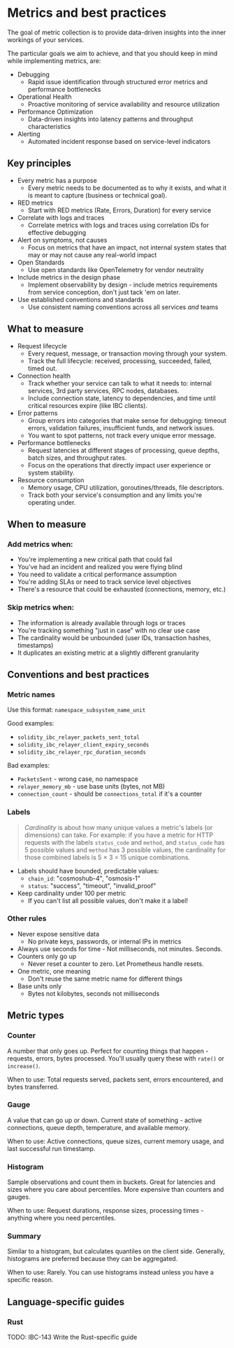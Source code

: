 # Metrics and best practices

The goal of metric collection is to provide data-driven insights into the inner workings of your services. 

The particular goals we aim to achieve, and that you should keep in mind while implementing metrics, are:
- Debugging
  - Rapid issue identification through structured error metrics and performance bottlenecks
- Operational Health
  - Proactive monitoring of service availability and resource utilization  
- Performance Optimization
  - Data-driven insights into latency patterns and throughput characteristics
- Alerting
  - Automated incident response based on service-level indicators

## Key principles

- Every metric has a purpose
  - Every metric needs to be documented as to why it exists, and what it is meant to capture (business or technical goal).
- RED metrics
  - Start with RED metrics (Rate, Errors, Duration) for every service
- Correlate with logs and traces
  - Correlate metrics with logs and traces using correlation IDs for effective debugging
- Alert on symptoms, not causes
  - Focus on metrics that have an impact, not internal system states that may or may not cause any real-world impact
- Open Standards
  - Use open standards like OpenTelemetry for vendor neutrality
- Include metrics in the design phase
  - Implement observability by design - include metrics requirements from service conception, don't just tack 'em on later.
- Use established conventions and standards
  - Use consistent naming conventions across all services _and_ teams

## What to measure

- Request lifecycle
  - Every request, message, or transaction moving through your system. 
  - Track the full lifecycle: received, processing, succeeded, failed, timed out.
- Connection health
  - Track whether your service can talk to what it needs to: internal services, 3rd party services, RPC nodes, databases. 
  - Include connection state, latency to dependencies, and time until critical resources expire (like IBC clients).
- Error patterns
  - Group errors into categories that make sense for debugging: timeout errors, validation failures, insufficient funds, and network issues. 
  - You want to spot patterns, not track every unique error message.
- Performance bottlenecks
  - Request latencies at different stages of processing, queue depths, batch sizes, and throughput rates. 
  - Focus on the operations that directly impact user experience or system stability.
- Resource consumption
  - Memory usage, CPU utilization, goroutines/threads, file descriptors.
  - Track both your service's consumption and any limits you're operating under.

## When to measure

### Add metrics when:
- You're implementing a new critical path that could fail
- You've had an incident and realized you were flying blind
- You need to validate a critical performance assumption
- You're adding SLAs or need to track service level objectives
- There's a resource that could be exhausted (connections, memory, etc.)

### Skip metrics when:
- The information is already available through logs or traces
- You're tracking something "just in case" with no clear use case
- The cardinality would be unbounded (user IDs, transaction hashes, timestamps)
- It duplicates an existing metric at a slightly different granularity

## Conventions and best practices

### Metric names
Use this format: `namespace_subsystem_name_unit`

Good examples:
- `solidity_ibc_relayer_packets_sent_total`
- `solidity_ibc_relayer_client_expiry_seconds`
- `solidity_ibc_relayer_rpc_duration_seconds`

Bad examples:
- `PacketsSent` - wrong case, no namespace
- `relayer_memory_mb` - use base units (bytes, not MB)
- `connection_count` - should be `connections_total` if it's a counter

### Labels

> _Cardinality_ is about how many unique values a metric's labels (or dimensions) can take.
> For example: if you have a metric for HTTP requests with the labels `status_code` and `method`,
> and `status_code` has 5 possible values and `method` has 3 possible values, the cardinality for those combined labels is 5 × 3 = 15 unique combinations.

- Labels should have bounded, predictable values:
  - `chain_id`: "cosmoshub-4", "osmosis-1"
  - `status`: "success", "timeout", "invalid_proof"
- Keep cardinality under 100 per metric
  - If you can't list all possible values, don't make it a label!

### Other rules

- Never expose sensitive data
  - No private keys, passwords, or internal IPs in metrics
- Always use seconds for time - Not milliseconds, not minutes. Seconds.
- Counters only go up
  - Never reset a counter to zero. Let Prometheus handle resets.
- One metric, one meaning
  - Don't reuse the same metric name for different things
- Base units only
  - Bytes not kilobytes, seconds not milliseconds

## Metric types

### Counter
A number that only goes up. Perfect for counting things that happen - requests, errors, bytes processed. You'll usually query these with `rate()` or `increase()`.

When to use: Total requests served, packets sent, errors encountered, and bytes transferred.

### Gauge
A value that can go up or down. Current state of something - active connections, queue depth, temperature, and available memory.

When to use: Active connections, queue sizes, current memory usage, and last successful run timestamp.

### Histogram
Sample observations and count them in buckets. Great for latencies and sizes where you care about percentiles. More expensive than counters and gauges.

When to use: Request durations, response sizes, processing times - anything where you need percentiles.

### Summary
Similar to a histogram, but calculates quantiles on the client side. Generally, histograms are preferred because they can be aggregated.

When to use: Rarely. You can use histograms instead unless you have a specific reason.

## Language-specific guides

### Rust

TODO: IBC-143 Write the Rust-specific guide
